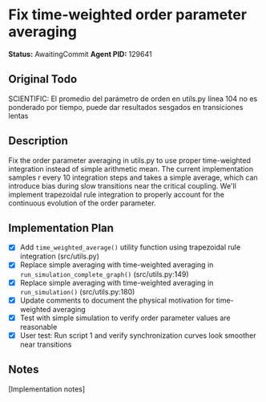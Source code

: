 # Fix time-weighted order parameter averaging
**Status:** AwaitingCommit
**Agent PID:** 129641

## Original Todo
SCIENTIFIC: El promedio del parámetro de orden en utils.py línea 104 no es ponderado por tiempo, puede dar resultados sesgados en transiciones lentas

## Description
Fix the order parameter averaging in utils.py to use proper time-weighted integration instead of simple arithmetic mean. The current implementation samples r every 10 integration steps and takes a simple average, which can introduce bias during slow transitions near the critical coupling. We'll implement trapezoidal rule integration to properly account for the continuous evolution of the order parameter.

## Implementation Plan
- [x] Add `time_weighted_average()` utility function using trapezoidal rule integration (src/utils.py)
- [x] Replace simple averaging with time-weighted averaging in `run_simulation_complete_graph()` (src/utils.py:149)
- [x] Replace simple averaging with time-weighted averaging in `run_simulation()` (src/utils.py:180)
- [x] Update comments to document the physical motivation for time-weighted averaging
- [x] Test with simple simulation to verify order parameter values are reasonable
- [x] User test: Run script 1 and verify synchronization curves look smoother near transitions

## Notes
[Implementation notes]